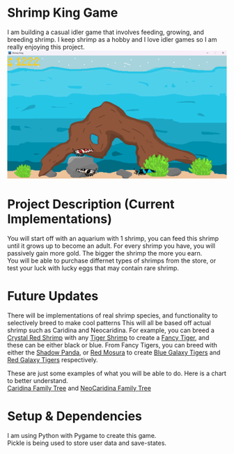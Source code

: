 # Shrimp King Game
I am building a casual idler game that involves feeding, growing, and breeding shrimp. 
I keep shrimp as a hobby and I love idler games so I am really enjoying this project. 
![](/other_images/Sample_Shrimp_King.png)

# Project Description (Current Implementations) 
You will start off with an aquarium with 1 shrimp, you can feed this shrimp until it grows up to become an adult. 
For every shrimp you have, you will passively gain more gold. The bigger the shrimp the more you earn.  
You will be able to purchase differnet types of shrimps from the store, or test your luck with lucky eggs that may contain rare shrimp.  
 
# Future Updates
There will be implementations of real shrimp species, and functionality to selectively breed to make cool patterns 
This will all be based off actual shrimp such as Caridina and Neocaridina.
For example, you can breed a [Crystal Red Shrimp](https://www.google.com/search?sca_esv=b6768ec4eb9a166c&sxsrf=ADLYWIJuJU1vbfXRV_SsF441ngPYCeqaEA:1718352195748&q=crystal+red+shrimp&udm=2&fbs=AEQNm0DPvcmG_nCbmwtBO9j6YBzM68ZanC7g01Skprhw5JoufVCiMv-hxC44jt6JduRQysBab-bgQXjPraaWFXMvOy8Kr1OAG3K-aj3De4zf3-LxKtkBtWaSCp743evHzhY6J0rIQUCXki65vOxhV0cGJtj0S1dF8YREnKrWtJctBkTv8-bs83YpB7p3IMTdYvjisDEty1xSxeLS4B_TKFXUiCrenmEMcA&sa=X&ved=2ahUKEwjr4efh0NqGAxUljIkEHe7RBGgQtKgLegQIFRAB&biw=2505&bih=1289&dpr=1) with any [Tiger Shrimp](https://www.google.com/search?q=caridina+tiger+shrimp&sca_esv=b6768ec4eb9a166c&udm=2&biw=2505&bih=1289&sxsrf=ADLYWIJPAd1Izh9mNyr67xWNA9CZTK_kcw%3A1718352252068&ei=fPlrZpvvA_KLptQPzIqWmAg&ved=0ahUKEwibndX80NqGAxXyhYkEHUyFBYMQ4dUDCBA&uact=5&oq=caridina+tiger+shrimp&gs_lp=Egxnd3Mtd2l6LXNlcnAiFWNhcmlkaW5hIHRpZ2VyIHNocmltcDIFEAAYgAQyBhAAGAgYHjIHEAAYgAQYGEjpEVAAWPUQcAB4AJABAJgBXqABhQ6qAQIyMbgBA8gBAPgBAZgCFaACrg7CAgQQIxgnwgIKEAAYgAQYQxiKBcICDRAAGIAEGLEDGEMYigXCAggQABiABBixA8ICBBAAGB7CAgYQABgFGB6YAwCSBwIyMaAHsm4&sclient=gws-wiz-serp) to create a [Fancy Tiger](https://www.google.com/search?q=caridina+fancy+tiger&sca_esv=b6768ec4eb9a166c&udm=2&biw=2505&bih=1289&sxsrf=ADLYWIKarfgAkcesuBsJYqaCV-1X9NJh_Q%3A1718352259450&ei=g_lrZt-bG5aeptQPuueymAc&ved=0ahUKEwif6ZeA0dqGAxUWj4kEHbqzDHMQ4dUDCBA&uact=5&oq=caridina+fancy+tiger&gs_lp=Egxnd3Mtd2l6LXNlcnAiFGNhcmlkaW5hIGZhbmN5IHRpZ2VyMgQQABgeSNIRUOgFWLsQcAF4AJABAJgBdaAB5giqAQQxMi4xuAEDyAEA-AEBmAINoAKCCMICBRAAGIAEwgIGEAAYCBgewgIHEAAYgAQYGMICBBAjGCeYAwCIBgGSBwIxM6AHgh0&sclient=gws-wiz-serp), and these can be either black or blue. 
From Fancy Tigers, you can breed with either the [Shadow Panda](https://www.google.com/search?q=shadow+panda+shrimp&sca_esv=b6768ec4eb9a166c&udm=2&biw=2505&bih=1289&sxsrf=ADLYWIIr8YXtmZSNoxrZzfliGDF2aI4N4w%3A1718352319149&ei=v_lrZsXtCOiIptQPp6iPmA0&oq=shadow+panda+&gs_lp=Egxnd3Mtd2l6LXNlcnAiDXNoYWRvdyBwYW5kYSAqAggAMgoQABiABBhDGIoFMgQQABgeMgYQABgFGB4yBhAAGAUYHjIGEAAYCBgeMgYQABgIGB4yBhAAGAgYHjIGEAAYCBgeMgYQABgIGB4yBhAAGAgYHkjuBVDxAVjxAXABeACQAQCYAVSgAVSqAQExuAEByAEA-AEBmAICoAJawgIEECMYJ8ICBhAAGAcYHpgDAIgGAZIHATKgB5IF&sclient=gws-wiz-serp), or [Red Mosura](https://www.tumblr.com/mikoshrimp/159274184182/red-winered-king-kong-mosura-no-entry-pattern) to create [Blue Galaxy Tigers](https://www.instagram.com/tb.shrimp/p/CinUdv6JFGv/) and [Red Galaxy Tigers](https://www.google.com/search?q=red+galaxy+tiger+shrimp&sca_esv=b6768ec4eb9a166c&udm=2&biw=2505&bih=1289&sxsrf=ADLYWIJqZABfEEXywx3Znf0UQUCsWl9vhA%3A1718352512696&ei=gPprZrybKoKHptQPvN6XgAQ&ved=0ahUKEwi82_j40dqGAxWCg4kEHTzvBUAQ4dUDCBA&uact=5&oq=red+galaxy+tiger+shrimp&gs_lp=Egxnd3Mtd2l6LXNlcnAiF3JlZCBnYWxheHkgdGlnZXIgc2hyaW1wMgQQIxgnSL4NUKgFWMoJcAN4AJABAJgBW6AB2AKqAQE0uAEDyAEA-AEBmAIGoAKIAsICBxAAGIAEGBjCAgYQABgHGB6YAwCIBgGSBwE2oAepBA&sclient=gws-wiz-serp#vhid=P5N2apwbcfWlFM&vssid=mosaic) respectively.  


These are just some examples of what you will be able to do. Here is a chart to better understand.   
[Caridina Family Tree](https://www.deviantart.com/rah-bop/art/Caridina-cantonensis-family-tree-369067539) and [NeoCaridina Family Tree](https://wiki.goodplace.eu/index.php?title=File:Neocaridina_family_tree.jpg)

# Setup & Dependencies
I am using Python with Pygame to create this game.  
Pickle is being used to store user data and save-states.
